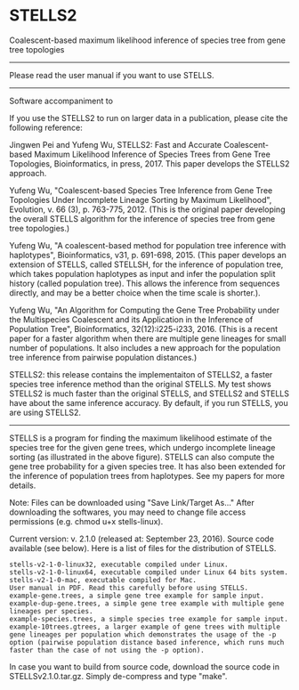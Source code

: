 # STELLS2
Coalescent-based maximum likelihood inference of species tree from gene tree topologies

*******************************************************************************************
Please read the user manual if you want to use STELLS.
*******************************************************************************************

Software accompaniment to

If you use the STELLS2 to run on larger data in a publication, please cite the following reference: 

Jingwen Pei and Yufeng Wu, STELLS2: Fast and Accurate Coalescent-based Maximum Likelihood Inference of Species Trees from Gene Tree Topologies, Bioinformatics, in press, 2017. This paper develops the STELLS2 approach.
  
Yufeng Wu, "Coalescent-based Species Tree Inference from Gene Tree Topologies Under Incomplete Lineage Sorting by Maximum Likelihood", Evolution, v. 66 (3), p. 763-775, 2012. (This is the original paper developing the overall STELLS algorithm for the inference of species tree from gene tree topologies.)

Yufeng Wu, "A coalescent-based method for population tree inference with haplotypes", Bioinformatics, v31, p. 691-698, 2015. (This paper develops an extension of STELLS, called STELLSH, for the inference of population tree, which takes population haplotypes as input and infer the population split history (called population tree). This allows the inference from sequences directly, and may be a better choice when the time scale is shorter.).

Yufeng Wu, "An Algorithm for Computing the Gene Tree Probability under the Multispecies Coalescent and its Application in the Inference of Population Tree", Bioinformatics, 32(12):i225-i233, 2016. (This is a recent paper for a faster algorithm when there are multiple gene lineages for small number of populations. It also includes a new approach for the population tree inference from pairwise population distances.)


STELLS2: this release contains the implementaiton of STELLS2, a faster species tree inference method than the original STELLS. My test shows STELLS2 is much faster than the original STELLS, and STELLS2 and STELLS have about the same inference accuracy. By default, if you run STELLS, you are using STELLS2.

------------------------------------------------------------------------------------------------------------------------------
STELLS is a program for finding the maximum likelihood estimate of the species tree for the given gene trees, which undergo incomplete lineage sorting (as illustrated in the above figure). STELLS can also compute the gene tree probability for a given species tree. It has also been extended for the inference of population trees from haplotypes. See my papers for more details.

Note: Files can be downloaded using "Save Link/Target As..." After downloading the softwares, you may need to change file access permissions (e.g. chmod u+x stells-linux).

Current version: v. 2.1.0 (released at: September 23, 2016). Source code available (see below). Here is a list of files for the distribution of STELLS.

    stells-v2-1-0-linux32, executable compiled under Linux.
    stells-v2-1-0-linux64, executable compiled under Linux 64 bits system.
    stells-v2-1-0-mac, executable compiled for Mac.
    User manual in PDF. Read this carefully before using STELLS.
    example-gene.trees, a simple gene tree example for sample input.
    example-dup-gene.trees, a simple gene tree example with multiple gene lineages per species.
    example-species.trees, a simple species tree example for sample input.
    example-10trees.gtrees, a larger example of gene trees with multiple gene lineages per population which demonstrates the usage of the -p option (pairwise population distance based inference, which runs much faster than the case of not using the -p option).


In case you want to build from source code, download the source code in STELLSv2.1.0.tar.gz. Simply de-compress and type "make".
